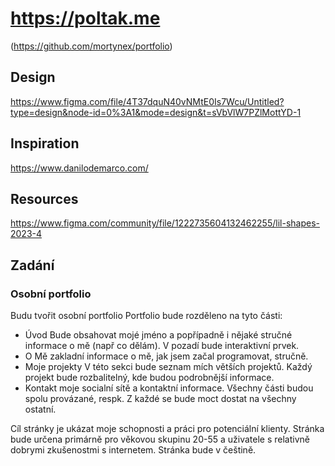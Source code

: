 # https://poltak.me

(https://github.com/mortynex/portfolio)

## Design

https://www.figma.com/file/4T37dquN40vNMtE0Is7Wcu/Untitled?type=design&node-id=0%3A1&mode=design&t=sVbVlW7PZlMottYD-1

## Inspiration

https://www.danilodemarco.com/

## Resources

https://www.figma.com/community/file/1222735604132462255/lil-shapes-2023-4

## Zadání

### Osobní portfolio

Budu tvořit osobní portfolio
Portfolio bude rozděleno na tyto části:

- Úvod
  Bude obsahovat mojé jméno a popřípadně i nějaké stručné informace o mě (např co dělám). V pozadí bude interaktivní prvek.
- O Mě
  zakladní informace o mě, jak jsem začal programovat, stručně.
- Moje projekty
  V této sekci bude seznam mích větších projektů. Každý projekt bude rozbalitelný, kde budou podrobnější informace.
- Kontakt
  moje socialní sítě a kontaktní informace.
  Všechny části budou spolu provázané, respk. Z každé se bude moct dostat na všechny ostatní.

Cíl stránky je ukázat moje schopnosti a práci pro potenciální klienty.
Stránka bude určena primárně pro věkovou skupinu 20-55 a uživatele s relativně dobrymi zkušenostmi s internetem. Stránka bude v češtině.
